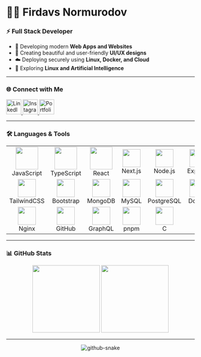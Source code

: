 # 👨‍💻 Firdavs Normurodov

### ⚡ Full Stack Developer

- 🚀 Developing modern **Web Apps and Websites**
- 🎨 Creating beautiful and user-friendly **UI/UX designs**
- ☁️ Deploying securely using **Linux, Docker, and Cloud**
- 🧠 Exploring **Linux and Artificial Intelligence**

---

### 🌐 Connect with Me

<p>
  <a href="https://www.linkedin.com/in/firdavs-normurodov-667a85271/">
    <img src="https://skillicons.dev/icons?i=linkedin" height="40" alt="LinkedIn"/>
  </a>
  <a href="https://www.instagram.com/firdavs_flow">
    <img src="https://skillicons.dev/icons?i=instagram" height="40" alt="Instagram"/>
  </a>
  <a href="https://firdavs-developer.uz">
    <img src="https://skillicons.dev/icons?i=vercel" height="40" alt="Portfolio"/>
  </a>
</p>

---

### 🛠️ Languages & Tools

<table align="center">
  <tr>
    <td align="center"><img src="https://techstack-generator.vercel.app/js-icon.svg" width="60"/><br/>JavaScript</td>
    <td align="center"><img src="https://techstack-generator.vercel.app/ts-icon.svg" width="60"/><br/>TypeScript</td>
    <td align="center"><img src="https://techstack-generator.vercel.app/react-icon.svg" width="60"/><br/>React</td>
    <td align="center"><img src="https://skillicons.dev/icons?i=next" width="48"/><br/>Next.js</td>
    <td align="center"><img src="https://skillicons.dev/icons?i=nodejs" width="48"/><br/>Node.js</td>
    <td align="center"><img src="https://skillicons.dev/icons?i=express" width="48"/><br/>Express</td>
    <td align="center"><img src="https://skillicons.dev/icons?i=nestjs" width="48"/><br/>NestJS</td>
  </tr>
  <tr>
    <td align="center"><img src="https://skillicons.dev/icons?i=tailwind" width="48"/><br/>TailwindCSS</td>
    <td align="center"><img src="https://skillicons.dev/icons?i=bootstrap" width="48"/><br/>Bootstrap</td>
    <td align="center"><img src="https://skillicons.dev/icons?i=mongodb" width="48"/><br/>MongoDB</td>
    <td align="center"><img src="https://skillicons.dev/icons?i=mysql" width="48"/><br/>MySQL</td>
    <td align="center"><img src="https://skillicons.dev/icons?i=postgresql" width="48"/><br/>PostgreSQL</td>
    <td align="center"><img src="https://skillicons.dev/icons?i=docker" width="48"/><br/>Docker</td>
    <td align="center"><img src="https://skillicons.dev/icons?i=linux" width="48"/><br/>Linux/Unix</td>
  </tr>
  <tr>
    <td align="center"><img src="https://skillicons.dev/icons?i=nginx" width="48"/><br/>Nginx</td>
    <td align="center"><img src="https://skillicons.dev/icons?i=github" width="48"/><br/>GitHub</td>
    <td align="center"><img src="https://skillicons.dev/icons?i=graphql" width="48"/><br/>GraphQL</td>
    <td align="center"><img src="https://skillicons.dev/icons?i=pnpm" width="48"/><br/>pnpm</td>
    <td align="center"><img src="https://skillicons.dev/icons?i=c" width="48"/><br/>C</td>
  </tr>
</table>

---

### 📊 GitHub Stats

<p align="center">
  <img src="https://github-readme-stats.vercel.app/api?username=firdavsdev07&show_icons=true&theme=chartreuse-dark&hide_border=true" height="180"/>
  <img src="https://github-readme-stats.vercel.app/api/top-langs/?username=firdavsdev07&layout=compact&theme=chartreuse-dark&hide_border=true" height="180"/>
</p>

---

<div align="center">
  <picture>
    <source media="(prefers-color-scheme: dark)" srcset="https://github.com/firdavsdev07/firdavsdev07/blob/output/github-contribution-grid-snake-dark.svg" />
    <source media="(prefers-color-scheme: light)" srcset="https://github.com/firdavsdev07/firdavsdev07/blob/output/github-contribution-grid-snake.svg" />
    <img alt="github-snake" src="https://github.com/firdavsdev07/firdavsdev07/blob/output/github-contribution-grid-snake.svg" />
  </picture>
</div>

